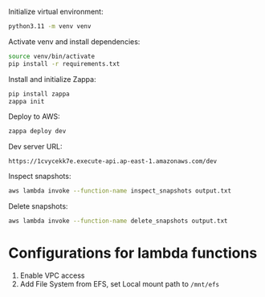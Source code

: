 Initialize virtual environment:
```bash
python3.11 -m venv venv
```

Activate venv and install dependencies:
```bash
source venv/bin/activate
pip install -r requirements.txt
```

Install and initialize Zappa:
```bash
pip install zappa
zappa init
```

Deploy to AWS:
```bash
zappa deploy dev
```

Dev server URL:
```
https://1cvycekk7e.execute-api.ap-east-1.amazonaws.com/dev
```

Inspect snapshots:
```bash
aws lambda invoke --function-name inspect_snapshots output.txt
```

Delete snapshots:
```bash
aws lambda invoke --function-name delete_snapshots output.txt
```

# Configurations for lambda functions
1. Enable VPC access
2. Add File System from EFS, set Local mount path to `/mnt/efs`
